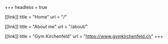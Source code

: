 +++
headless = true

[[link]]
title = "Home"
url = "/"

[[link]]
title = "About me"
url = "/about/"

[[link]]
title = "Gym Kirchenfeld"
url = "https://www.gymkirchenfeld.ch"
+++

